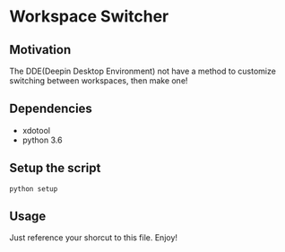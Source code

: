 # Workspace Switcher

## Motivation

The DDE(Deepin Desktop Environment) not have a method to
 customize switching between workspaces, then make one!

## Dependencies

* xdotool
* python 3.6

## Setup the script

    python setup

## Usage 

Just reference your shorcut to this file. Enjoy!
